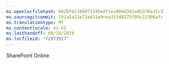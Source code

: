 ```yaml
---
ms.openlocfilehash: 8d20fdc2049715454df2ea904d391e85370a15c3
ms.sourcegitcommit: 742a5a21e73a811e9cea353d8275f09c22366afc
ms.translationtype: MT
ms.contentlocale: es-ES
ms.lasthandoff: 08/29/2019
ms.locfileid: "72973917"
---
```

SharePoint Online